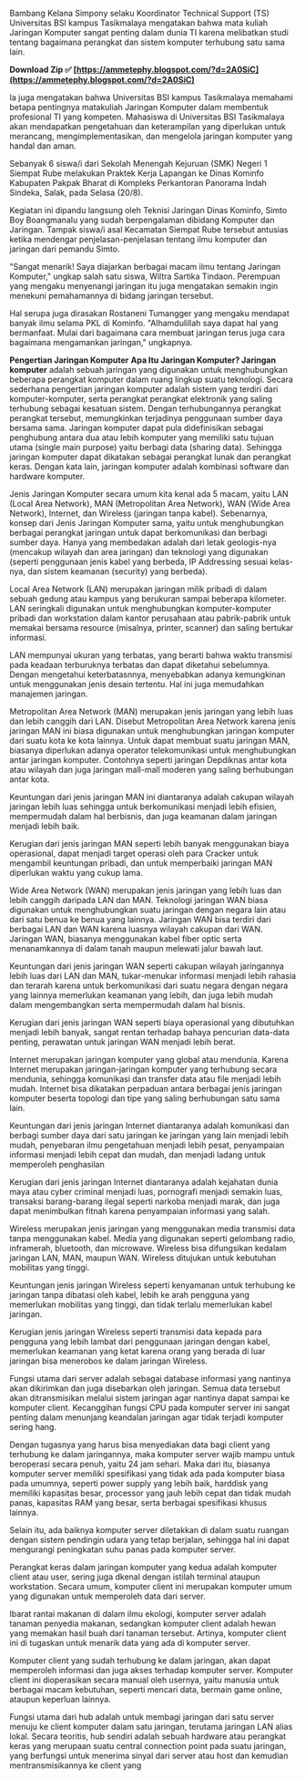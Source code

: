 Bambang Kelana Simpony selaku Koordinator Technical Support (TS) Universitas BSI kampus Tasikmalaya mengatakan bahwa mata kuliah Jaringan Komputer sangat penting dalam dunia TI karena melibatkan studi tentang bagaimana perangkat dan sistem komputer terhubung satu sama lain.
 
**Download Zip ✅ [https://ammetephy.blogspot.com/?d=2A0SiC](https://ammetephy.blogspot.com/?d=2A0SiC)**


 
Ia juga mengatakan bahwa Universitas BSI kampus Tasikmalaya memahami betapa pentingnya matakuliah Jaringan Komputer dalam membentuk profesional TI yang kompeten. Mahasiswa di Universitas BSI Tasikmalaya akan mendapatkan pengetahuan dan keterampilan yang diperlukan untuk merancang, mengimplementasikan, dan mengelola jaringan komputer yang handal dan aman.
 
Sebanyak 6 siswa/i dari Sekolah Menengah Kejuruan (SMK) Negeri 1 Siempat Rube melakukan Praktek Kerja Lapangan ke Dinas Kominfo Kabupaten Pakpak Bharat di Kompleks Perkantoran Panorama Indah Sindeka, Salak, pada Selasa (20/8).

Kegiatan ini dipandu langsung oleh Teknisi Jaringan Dinas Kominfo, Simto Boy Boangmanalu yang sudah berpengalaman dibidang Komputer dan Jaringan. Tampak siswa/i asal Kecamatan Siempat Rube tersebut antusias ketika mendengar penjelasan-penjelasan tentang ilmu komputer dan jaringan dari pemandu Simto.
 
"Sangat menarik! Saya diajarkan berbagai macam ilmu tentang Jaringan Komputer," ungkap salah satu siswa, Wiltra Sartika Tindaon. Perempuan yang mengaku menyenangi jaringan itu juga mengatakan semakin ingin menekuni pemahamannya di bidang jaringan tersebut.
 
Hal serupa juga dirasakan Rostaneni Tumangger yang mengaku mendapat banyak ilmu selama PKL di Kominfo. "Alhamdulillah saya dapat hal yang bermanfaat. Mulai dari bagaimana cara membuat jaringan terus juga cara bagaimana mengamankan jaringan," ungkapnya.
 
**Pengertian Jaringan Komputer**
**Apa Itu Jaringan Komputer? Jaringan komputer** adalah sebuah jaringan yang digunakan untuk menghubungkan beberapa perangkat komputer dalam ruang lingkup suatu teknologi.
Secara sederhana pengertian jaringan komputer adalah sistem yang terdiri dari komputer-komputer, serta perangkat perangkat elektronik yang saling terhubung sebagai kesatuan sistem. Dengan terhubungannya perangkat perangkat tersebut, memungkinkan terjadinya penggunaan sumber daya bersama sama.
Jaringan komputer dapat pula didefinisikan sebagai penghubung antara dua atau lebih komputer yang memiliki satu tujuan utama (single main purpose) yaitu berbagi data (sharing data). Sehingga jaringan komputer dapat dikatakan sebagai perangkat lunak dan perangkat keras. Dengan kata lain, jaringan komputer adalah kombinasi software dan hardware komputer.
 
Jenis Jaringan Komputer secara umum kita kenal ada 5 macam, yaitu LAN (Local Area Network), MAN (Metropolitan Area Network), WAN (Wide Area Network), Internet, dan Wireless (jaringan tanpa kabel). Sebenarnya, konsep dari Jenis Jaringan Komputer sama, yaitu untuk menghubungkan berbagai perangkat jaringan untuk dapat berkomunikasi dan berbagi sumber daya. Hanya yang membedakan adalah dari letak geologis-nya (mencakup wilayah dan area jaringan) dan teknologi yang digunakan (seperti penggunaan jenis kabel yang berbeda, IP Addressing sesuai kelas-nya, dan sistem keamanan (security) yang berbeda).
 
Local Area Network (LAN) merupakan jaringan milik pribadi di dalam sebuah gedung atau kampus yang berukuran sampai beberapa kilometer. LAN seringkali digunakan untuk menghubungkan komputer-komputer pribadi dan workstation dalam kantor perusahaan atau pabrik-pabrik untuk memakai bersama resource (misalnya, printer, scanner) dan saling bertukar informasi.
 
LAN mempunyai ukuran yang terbatas, yang berarti bahwa waktu transmisi pada keadaan terburuknya terbatas dan dapat diketahui sebelumnya. Dengan mengetahui keterbatasnnya, menyebabkan adanya kemungkinan untuk menggunakan jenis desain tertentu. Hal ini juga memudahkan manajemen jaringan.
 
Metropolitan Area Network (MAN) merupakan jenis jaringan yang lebih luas dan lebih canggih dari LAN. Disebut Metropolitan Area Network karena jenis jaringan MAN ini biasa digunakan untuk menghubungkan jaringan komputer dari suatu kota ke kota lainnya. Untuk dapat membuat suatu jaringan MAN, biasanya diperlukan adanya operator telekomunikasi untuk menghubungkan antar jaringan komputer. Contohnya seperti jaringan Depdiknas antar kota atau wilayah dan juga jaringan mall-mall moderen yang saling berhubungan antar kota.
 
Keuntungan dari jenis jaringan MAN ini diantaranya adalah cakupan wilayah jaringan lebih luas sehingga untuk berkomunikasi menjadi lebih efisien, mempermudah dalam hal berbisnis, dan juga keamanan dalam jaringan menjadi lebih baik.
 
Kerugian dari jenis jaringan MAN seperti lebih banyak menggunakan biaya operasional, dapat menjadi target operasi oleh para Cracker untuk mengambil keuntungan pribadi, dan untuk memperbaiki jaringan MAN diperlukan waktu yang cukup lama.
 
Wide Area Network (WAN) merupakan jenis jaringan yang lebih luas dan lebih canggih daripada LAN dan MAN. Teknologi jaringan WAN biasa digunakan untuk menghubungkan suatu jaringan dengan negara lain atau dari satu benua ke benua yang lainnya. Jaringan WAN bisa terdiri dari berbagai LAN dan WAN karena luasnya wilayah cakupan dari WAN. Jaringan WAN, biasanya menggunakan kabel fiber optic serta menanamkannya di dalam tanah maupun melewati jalur bawah laut.
 
Keuntungan dari jenis jaringan WAN seperti cakupan wilayah jaringannya lebih luas dari LAN dan MAN, tukar-menukar informasi menjadi lebih rahasia dan terarah karena untuk berkomunikasi dari suatu negara dengan negara yang lainnya memerlukan keamanan yang lebih, dan juga lebih mudah dalam mengembangkan serta mempermudah dalam hal bisnis.
 
Kerugian dari jenis jaringan WAN seperti biaya operasional yang dibutuhkan menjadi lebih banyak, sangat rentan terhadap bahaya pencurian data-data penting, perawatan untuk jaringan WAN menjadi lebih berat.
 
Internet merupakan jaringan komputer yang global atau mendunia. Karena Internet merupakan jaringan-jaringan komputer yang terhubung secara mendunia, sehingga komunikasi dan transfer data atau file menjadi lebih mudah. Internet bisa dikatakan perpaduan antara berbagai jenis jaringan komputer beserta topologi dan tipe yang saling berhubungan satu sama lain.
 
Keuntungan dari jenis jaringan Internet diantaranya adalah komunikasi dan berbagi sumber daya dari satu jaringan ke jaringan yang lain menjadi lebih mudah, penyebaran ilmu pengetahuan menjadi lebih pesat, penyampaian informasi menjadi lebih cepat dan mudah, dan menjadi ladang untuk memperoleh penghasilan
 
Kerugian dari jenis jaringan Internet diantaranya adalah kejahatan dunia maya atau cyber criminal menjadi luas, pornografi menjadi semakin luas, transaksi barang-barang ilegal seperti narkoba menjadi marak, dan juga dapat menimbulkan fitnah karena penyampaian informasi yang salah.
 
Wireless merupakan jenis jaringan yang menggunakan media transmisi data tanpa menggunakan kabel. Media yang digunakan seperti gelombang radio, inframerah, bluetooth, dan microwave. Wireless bisa difungsikan kedalam jaringan LAN, MAN, maupun WAN. Wireless ditujukan untuk kebutuhan mobilitas yang tinggi.
 
Keuntungan jenis jaringan Wireless seperti kenyamanan untuk terhubung ke jaringan tanpa dibatasi oleh kabel, lebih ke arah pengguna yang memerlukan mobilitas yang tinggi, dan tidak terlalu memerlukan kabel jaringan.
 
Kerugian jenis jaringan Wireless seperti transmisi data kepada para pengguna yang lebih lambat dari penggunaan jaringan dengan kabel, memerlukan keamanan yang ketat karena orang yang berada di luar jaringan bisa menerobos ke dalam jaringan Wireless.
 
Fungsi utama dari server adalah sebagai database informasi yang nantinya akan dikirimkan dan juga disebarkan oleh jaringan. Semua data tersebut akan ditransmisikan melalui sistem jaringan agar nantinya dapat sampai ke komputer client. Kecanggihan fungsi CPU pada komputer server ini sangat penting dalam menunjang keandalan jaringan agar tidak terjadi komputer sering hang.
 
Dengan tugasnya yang harus bisa menyediakan data bagi client yang terhubung ke dalam jaringannya, maka komputer server wajib mampu untuk beroperasi secara penuh, yaitu 24 jam sehari. Maka dari itu, biasanya komputer server memiliki spesifikasi yang tidak ada pada komputer biasa pada umumnya, seperti power supply yang lebih baik, harddisk yang memiliki kapasitas besar, processor yang jauh lebih cepat dan tidak mudah panas, kapasitas RAM yang besar, serta berbagai spesifikasi khusus lainnya.
 
Selain itu, ada baiknya komputer server diletakkan di dalam suatu ruangan dengan sistem pendingin udara yang tetap berjalan, sehingga hal ini dapat mengurangi peningkatan suhu panas pada komputer server.
 
Perangkat keras dalam jaringan komputer yang kedua adalah komputer client atau user, sering juga dkenal dengan istilah terminal ataupun workstation. Secara umum, komputer client ini merupakan komputer umum yang digunakan untuk memperoleh data dari server.
 
Ibarat rantai makanan di dalam ilmu ekologi, komputer server adalah tanaman penyedia makanan, sedangkan komputer client adalah hewan yang memakan hasil buah dari tanaman tersebut. Artinya, komputer client ini di tugaskan untuk menarik data yang ada di komputer server.
 
Komputer client yang sudah terhubung ke dalam jaringan, akan dapat memperoleh informasi dan juga akses terhadap komputer server. Komputer client ini dioperasikan secara manual oleh usernya, yaitu manusia untuk berbagai macam kebutuhan, seperti mencari data, bermain game online, ataupun keperluan lainnya.
 
Fungsi utama dari hub adalah untuk membagi jaringan dari satu server menuju ke client komputer dalam satu jaringan, terutama jaringan LAN alias lokal. Secara teoritis, hub sendiri adalah sebuah hardware atau perangkat keras yang merupaan suatu central connection point pada suatu jaringan, yang berfungsi untuk menerima sinyal dari server atau host dan kemudian mentransmisikannya ke client yang